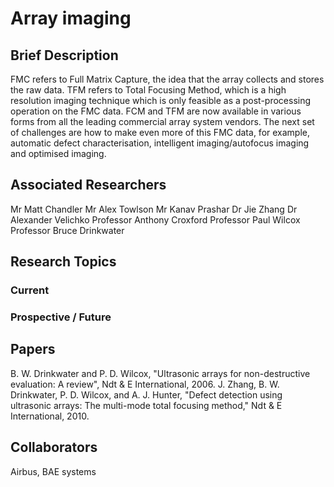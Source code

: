 # Array imaging

## Brief Description
FMC refers to Full Matrix Capture, the idea that the array collects and stores the raw data. TFM refers to Total Focusing Method, which is a high resolution imaging technique which is only feasible as a post-processing operation on the FMC data. FCM and TFM are now available in various forms from all the leading commercial array system vendors. The next set of challenges are how to make even more of this FMC data, for example, automatic defect characterisation, intelligent imaging/autofocus imaging and optimised imaging.
## Associated Researchers
Mr Matt Chandler
Mr Alex Towlson
Mr Kanav Prashar
Dr Jie Zhang 
Dr Alexander Velichko
Professor Anthony Croxford
Professor Paul Wilcox
Professor Bruce Drinkwater
## Research Topics
### Current

### Prospective / Future

## Papers
B. W. Drinkwater and P. D. Wilcox, "Ultrasonic arrays for non-destructive evaluation: A review", Ndt & E International, 2006.
J. Zhang, B. W. Drinkwater, P. D. Wilcox, and A. J. Hunter, "Defect detection using ultrasonic arrays: The multi-mode total focusing method," Ndt & E International, 2010.
## Collaborators
Airbus, BAE systems
